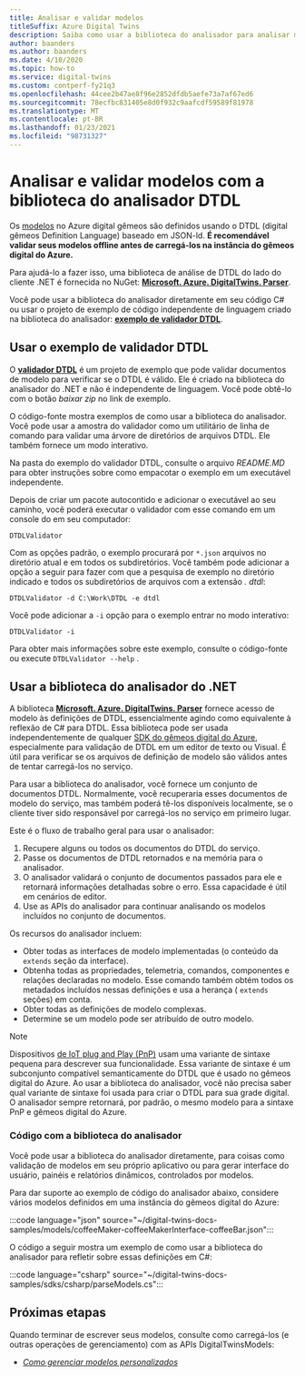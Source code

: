 ```yaml
---
title: Analisar e validar modelos
titleSuffix: Azure Digital Twins
description: Saiba como usar a biblioteca do analisador para analisar modelos de DTDL.
author: baanders
ms.author: baanders
ms.date: 4/10/2020
ms.topic: how-to
ms.service: digital-twins
ms.custom: contperf-fy21q3
ms.openlocfilehash: 44cee2b47ae8f96e2852dfdb5aefe73a7af67ed6
ms.sourcegitcommit: 78ecfbc831405e8d0f932c9aafcdf59589f81978
ms.translationtype: MT
ms.contentlocale: pt-BR
ms.lasthandoff: 01/23/2021
ms.locfileid: "98731327"
---
```

# <a name="parse-and-validate-models-with-the-dtdl-parser-library"></a>Analisar e validar modelos com a biblioteca do analisador DTDL

Os [modelos](concepts-models.md) no Azure digital gêmeos são definidos usando o DTDL (digital gêmeos Definition Language) baseado em JSON-ld. **É recomendável validar seus modelos offline antes de carregá-los na instância do gêmeos digital do Azure.**

Para ajudá-lo a fazer isso, uma biblioteca de análise de DTDL do lado do cliente .NET é fornecida no NuGet: [**Microsoft. Azure. DigitalTwins. Parser**](https://nuget.org/packages/Microsoft.Azure.DigitalTwins.Parser/). 

Você pode usar a biblioteca do analisador diretamente em seu código C# ou usar o projeto de exemplo de código independente de linguagem criado na biblioteca do analisador: [**exemplo de validador DTDL**](/samples/azure-samples/dtdl-validator/dtdl-validator).

## <a name="use-the-dtdl-validator-sample"></a>Usar o exemplo de validador DTDL

O [**validador DTDL**](/samples/azure-samples/dtdl-validator/dtdl-validator) é um projeto de exemplo que pode validar documentos de modelo para verificar se o DTDL é válido. Ele é criado na biblioteca do analisador do .NET e não é independente de linguagem. Você pode obtê-lo com o botão *baixar zip* no link de exemplo.

O código-fonte mostra exemplos de como usar a biblioteca do analisador. Você pode usar a amostra do validador como um utilitário de linha de comando para validar uma árvore de diretórios de arquivos DTDL. Ele também fornece um modo interativo.

Na pasta do exemplo do validador DTDL, consulte o arquivo *README.MD* para obter instruções sobre como empacotar o exemplo em um executável independente.

Depois de criar um pacote autocontido e adicionar o executável ao seu caminho, você poderá executar o validador com esse comando em um console do em seu computador:

```cmd/sh
DTDLValidator
```

Com as opções padrão, o exemplo procurará por `*.json` arquivos no diretório atual e em todos os subdiretórios. Você também pode adicionar a opção a seguir para fazer com que a pesquisa de exemplo no diretório indicado e todos os subdiretórios de arquivos com a extensão *. dtdl*:

```cmd/sh
DTDLValidator -d C:\Work\DTDL -e dtdl 
```

Você pode adicionar a `-i` opção para o exemplo entrar no modo interativo:

```cmd/sh
DTDLValidator -i
```

Para obter mais informações sobre este exemplo, consulte o código-fonte ou execute `DTDLValidator --help` .

## <a name="use-the-net-parser-library"></a>Usar a biblioteca do analisador do .NET 

A biblioteca [**Microsoft. Azure. DigitalTwins. Parser**](https://nuget.org/packages/Microsoft.Azure.DigitalTwins.Parser/) fornece acesso de modelo às definições de DTDL, essencialmente agindo como equivalente à reflexão de C# para DTDL. Essa biblioteca pode ser usada independentemente de qualquer [SDK do gêmeos digital do Azure](how-to-use-apis-sdks.md), especialmente para validação de DTDL em um editor de texto ou Visual. É útil para verificar se os arquivos de definição de modelo são válidos antes de tentar carregá-los no serviço.

Para usar a biblioteca do analisador, você fornece um conjunto de documentos DTDL. Normalmente, você recuperaria esses documentos de modelo do serviço, mas também poderá tê-los disponíveis localmente, se o cliente tiver sido responsável por carregá-los no serviço em primeiro lugar. 

Este é o fluxo de trabalho geral para usar o analisador:
1. Recupere alguns ou todos os documentos do DTDL do serviço.
2. Passe os documentos de DTDL retornados e na memória para o analisador.
3. O analisador validará o conjunto de documentos passados para ele e retornará informações detalhadas sobre o erro. Essa capacidade é útil em cenários de editor.
4. Use as APIs do analisador para continuar analisando os modelos incluídos no conjunto de documentos. 

Os recursos do analisador incluem:
* Obter todas as interfaces de modelo implementadas (o conteúdo da `extends` seção da interface).
* Obtenha todas as propriedades, telemetria, comandos, componentes e relações declaradas no modelo. Esse comando também obtém todos os metadados incluídos nessas definições e usa a herança ( `extends` seções) em conta.
* Obter todas as definições de modelo complexas.
* Determine se um modelo pode ser atribuído de outro modelo.

> [!NOTE]
> Dispositivos [de IoT plug and Play (PnP)](../iot-pnp/overview-iot-plug-and-play.md) usam uma variante de sintaxe pequena para descrever sua funcionalidade. Essa variante de sintaxe é um subconjunto compatível semanticamente do DTDL que é usado no gêmeos digital do Azure. Ao usar a biblioteca do analisador, você não precisa saber qual variante de sintaxe foi usada para criar o DTDL para sua grade digital. O analisador sempre retornará, por padrão, o mesmo modelo para a sintaxe PnP e gêmeos digital do Azure.

### <a name="code-with-the-parser-library"></a>Código com a biblioteca do analisador

Você pode usar a biblioteca do analisador diretamente, para coisas como validação de modelos em seu próprio aplicativo ou para gerar interface do usuário, painéis e relatórios dinâmicos, controlados por modelos.

Para dar suporte ao exemplo de código do analisador abaixo, considere vários modelos definidos em uma instância do gêmeos digital do Azure:

:::code language="json" source="~/digital-twins-docs-samples/models/coffeeMaker-coffeeMakerInterface-coffeeBar.json":::

O código a seguir mostra um exemplo de como usar a biblioteca do analisador para refletir sobre essas definições em C#:

:::code language="csharp" source="~/digital-twins-docs-samples/sdks/csharp/parseModels.cs":::

## <a name="next-steps"></a>Próximas etapas

Quando terminar de escrever seus modelos, consulte como carregá-los (e outras operações de gerenciamento) com as APIs DigitalTwinsModels:
* [*Como gerenciar modelos personalizados*](how-to-manage-model.md)